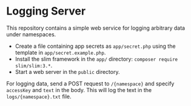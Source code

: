 # Logging Server

This repository contains a simple web service for logging arbitrary data under namespaces.

- Create a file containing app secrets as `app/secret.php` using the template in `app/secret.example.php`.
- Install the slim framework in the `app/` directory: `composer require slim/slim:3.*`.
- Start a web server in the `public` directory.

For logging data, send a POST request to `/{namespace}` and specify `accessKey` and `text` in the body.
This will log the text in the `logs/{namespace}.txt` file.

